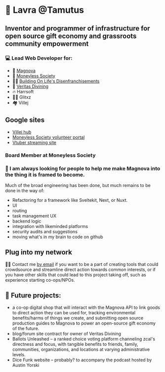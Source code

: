 # 🐐 Lavra @Tamutus
## Inventor and programmer of infrastructure for open source gift economy and grassroots community empowerment

### 💻 Lead Web Developer for:
- 🌌 [Magnova](https://magnova.space)
- 🌱 [Moneyless Society](https://hub.moneylesssociety.com)
- 🏳️‍⚧️ [Building On Life's Disenfranchisements](https://theboldprojectpa.org)
- 💎 [Veritas Divining](https://veritasdivining.com)
- 🔥 Harrsoft
- 👩‍🎨 Glitxz
- 🏘  Villej

## Google sites
- [Villej hub](https://hub.villej.co)
- [Moneyless Society volunteer portal](https://hub.moneylesssociety.com)
- [Vtuber streaming site](https://stream.lavrat.space)

###  Board Member at Moneyless Society

### 🤝 I am always looking for people to help me make Magnova into the thing it is framed to become.

Much of the broad engineering has been done, but much remains to be done in the way of:
- Refactoring for a framework like Sveltekit, Next, or Nuxt.
- UI
- routing
- task management UX
- backend logic
- integration with likeminded platforms
- security audits and suggestions
- moving what's in my brain to code on github

## Plug into my network
👩‍💻 Contact me [by email](mailto:them@lavrat.space) if you want to be a part of creating tools that could crowdsource and streamline direct action towards common interests, or if you have other skills that could lead to this project taking off, such as experience starting co-ops/NPOs. 

## 🔮 Future projects: 
- a co-op digital shop that will interact with the Magnova API to link goods to direct action they can be used for, tracking environmental benefits/harms of things we create, and submitting open source production guides to Magnova to power an open-source gift economy of the future.
- blog/forum site contract for owner of Veritas Divining
- Ballots Unleashed – a ranked choice voting platform channeling zcal's directness and focus, with tangible benefits to friends, family, communities, organizations, and locations at varying administrative levels.
- Dice Funk website – probably? to accompany the podcast hosted by Austin Yorski
